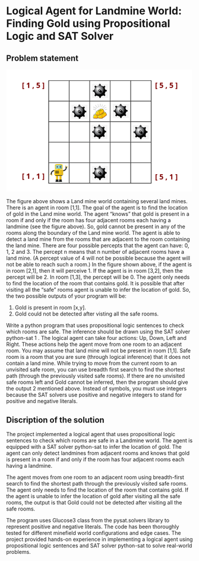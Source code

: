 # Logical Agent for Landmine World: Finding Gold using Propositional Logic and SAT Solver

## Problem statement

<img src="img\Grid.png" width="500">

The figure above shows a Land mine world containing several land mines. There is an agent in room [1,1]. The goal of the agent is to find the location of gold in the Land mine world. The agent “knows” that gold is present in a room if and only if the room has four adjacent rooms each having a landmine (see the figure above). So, gold cannot be present in any of the rooms along the boundary of the Land mine world. The agent is able to detect a land mine from the rooms that are adjacent to the room containing the land mine. There are four possible percepts that the agent can have: 0, 1, 2 and 3. The percept n means that n number of adjacent rooms have a land mine. (A percept value of 4 will not be possible because the agent will not be able to reach such a room.) In the figure shown above, if the agent is in room [2,1], then it will perceive 1. If the agent is in room [3,2], then the percept will be 2. In room [1,3], the percept will be 0. The agent only needs to find the location of the room that contains gold. It is possible that after visiting all the “safe” rooms agent is unable to infer the location of gold. So, the two possible outputs of your program will be:
1. Gold is present in room [x,y].
2. Gold could not be detected after visting all the safe rooms.

Write a python program that uses propositional logic sentences to check which rooms are safe. The inference should be drawn using the SAT solver python-sat 1 . The logical agent can take four actions: Up, Down, Left and Right. These actions help the agent move from one room to an adjacent room. You may assume that land mine will not be present in room [1,1]. Safe room is a room that you are sure (through logical inference) that it does not contain a land mine. While trying to move from the current room to an unvisited safe room, you can use breadth first search to find the shortest path (through the previously visited safe rooms). If there are no unvisited safe rooms left and Gold cannot be inferred, then the program should give the output 2 mentioned above. Instead of symbols, you must use integers because the SAT solvers use positive and negative integers to stand for positive and negative literals.

## Discription of the solution

The project implemented a logical agent that uses propositional logic sentences to check which rooms are safe in a Landmine world. The agent is equipped with a SAT solver python-sat to infer the location of gold. The agent can only detect landmines from adjacent rooms and knows that gold is present in a room if and only if the room has four adjacent rooms each having a landmine.

The agent moves from one room to an adjacent room using breadth-first search to find the shortest path through the previously visited safe rooms. The agent only needs to find the location of the room that contains gold. If the agent is unable to infer the location of gold after visiting all the safe rooms, the output is that Gold could not be detected after visiting all the safe rooms.

The program uses Glucose3 class from the pysat.solvers library to represent positive and negative literals. The code has been thoroughly tested for different minefield world configurations and edge cases. The project provided hands-on experience in implementing a logical agent using propositional logic sentences and SAT solver python-sat to solve real-world problems.